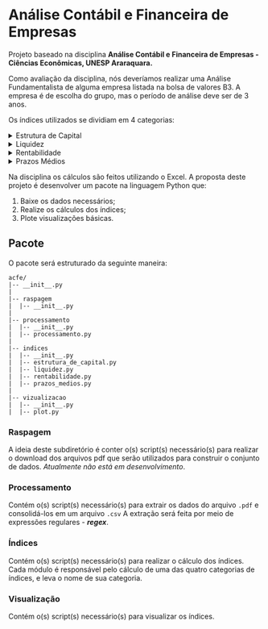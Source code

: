 # Análise Contábil e Financeira de Empresas

Projeto baseado na disciplina **Análise Contábil e Financeira de Empresas - Ciências Econômicas, UNESP Araraquara.**

Como avaliação da disciplina, nós deveríamos realizar uma Análise Fundamentalista de alguma empresa listada na bolsa de valores B3. A empresa é de escolha do grupo, mas o período de análise deve ser de 3 anos.

Os índices utilizados se dividiam em 4 categorias:

<details>
<summary>Estrutura de Capital</summary>
    
    - Participação de Capital de Terceiros
    
    - Composição do Endividamento
        
    - Imobilização do Patrimônio Líquido  
        
    - Capital Circulante Próprio (CCP)
        
    - Capital Circulante Líquido (CCL)
            
    - Imobilização de Recursos Não Corrente
</details>

<details>
<summary>Liquidez</summary>
    
    - Liquidez Geral
    
    - Liquidez Corrente
    
    - Liquidez Seca
</details>

<details>
<summary>Rentabilidade</summary>
    
    - Giro do Ativo
    
    - Margem Líquida
    
    - Rentabilidade do Ativo (ROA)
    
    - Rentabilidade do Patrimônio Líquido (ROE)
</details>

<details>
<summary>Prazos Médios</summary>

    - Prazo Médio de Recebimento de Vendas (PMRV)
    
    - Prazo Médio de Pagamento de Contas (PMPC)
    
    - Prazo Médio de Renovação de Estoques (PMRE)
    
    - Giro do Estoque
</details>

Na disciplina os cálculos são feitos utilizando o Excel. A proposta deste projeto é desenvolver um pacote na linguagem Python que:

1. Baixe os dados necessários;
2. Realize os cálculos dos índices;
3. Plote visualizações básicas.

## Pacote
O pacote será estruturado da seguinte maneira:
```
acfe/
|-- __init__.py
|
|-- raspagem
|  |-- __init__.py
|
|-- processamento
|  |-- __init__.py
|  |-- processamento.py
|
|-- indices
|  |-- __init__.py
|  |-- estrutura_de_capital.py
|  |-- liquidez.py
|  |-- rentabilidade.py
|  |-- prazos_medios.py
|
|-- vizualizacao
|  |-- __init__.py
|  |-- plot.py 
```

### Raspagem
A ideia deste subdiretório é conter o(s) script(s) necessário(s) para realizar o download dos arquivos pdf que serão utilizados para construir o conjunto de dados.
*Atualmente não está em desenvolvimento*.

### Processamento
Contém o(s) script(s) necessário(s) para extrair os dados do arquivo `.pdf` e consolidá-los em um arquivo `.csv`
A extração será feita por meio de expressões regulares - ***regex***.

### Índices
Contém o(s) script(s) necessário(s) para realizar o cálculo dos índices. Cada módulo é responsável pelo cálculo de uma das quatro categorias de índices, e leva o nome de sua categoria.

### Visualização
Contém o(s) script(s) necessário(s) para visualizar os índices.
